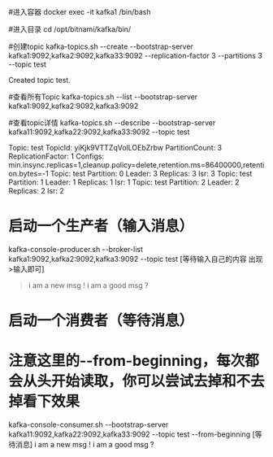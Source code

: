 #进入容器
docker exec -it kafka1 /bin/bash

#进入目录
cd /opt/bitnami/kafka/bin/

#创建topic
kafka-topics.sh --create --bootstrap-server kafka1:9092,kafka2:9092,kafka33:9092 --replication-factor 3 --partitions 3 --topic test

Created topic test.

#查看所有Topic
kafka-topics.sh --list --bootstrap-server kafka1:9092,kafka2:9092,kafka3:9092


#查看topic详情
kafka-topics.sh --describe --bootstrap-server kafka11:9092,kafka22:9092,kafka33:9092 --topic test

Topic: test TopicId: yiKjk9VTTZqVolLOEbZrbw PartitionCount: 3   ReplicationFactor: 1    Configs: min.insync.replicas=1,cleanup.policy=delete,retention.ms=86400000,retention.bytes=-1
    Topic: test Partition: 0    Leader: 3   Replicas: 3 Isr: 3
    Topic: test Partition: 1    Leader: 1   Replicas: 1 Isr: 1
    Topic: test Partition: 2    Leader: 2   Replicas: 2 Isr: 2

# 启动一个生产者（输入消息）
kafka-console-producer.sh --broker-list kafka1:9092,kafka2:9092,kafka3:9092 --topic test
[等待输入自己的内容 出现>输入即可]
>i am a new msg !
>i am a good msg ?

# 启动一个消费者（等待消息） 
# 注意这里的--from-beginning，每次都会从头开始读取，你可以尝试去掉和不去掉看下效果
kafka-console-consumer.sh --bootstrap-server kafka11:9092,kafka22:9092,kafka33:9092 --topic test --from-beginning
[等待消息]
i am a new msg !
i am a good msg ?